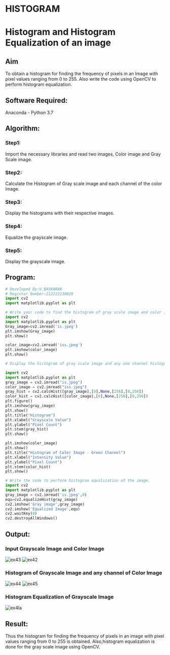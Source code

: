 # HISTOGRAM
# Histogram and Histogram Equalization of an image
## Aim
To obtain a histogram for finding the frequency of pixels in an Image with pixel values ranging from 0 to 255. Also write the code using OpenCV to perform histogram equalization.

## Software Required:
Anaconda - Python 3.7

## Algorithm:
### Step1:
Import the necessary libraries and read two images, Color image and Gray Scale image.

### Step2:
Calculate the Histogram of Gray scale image and each channel of the color image.
### Step3:
Display the histograms with their respective images.
### Step4:
Equalize the grayscale image.

### Step5:
Display the grayscale image.
## Program:
```python
# Developed By:V.BASKARAN
# Register Number:212222230020
import cv2
import matplotlib.pyplot as plt

# Write your code to find the histogram of gray scale image and color image channels.
import cv2
import matplotlib.pyplot as plt
Gray_image=cv2.imread('is.jpeg')
plt.imshow(Gray_image)
plt.show()

color_image=cv2.imread('iss.jpeg')
plt.imshow(color_image)
plt.show()

# Display the histogram of gray scale image and any one channel histogram from color image

import cv2
import matplotlib.pyplot as plt
gray_image = cv2.imread("is.jpeg")
color_image = cv2.imread("iss.jpeg")
gray_hist = cv2.calcHist([gray_image],[0],None,[256],[0,256])
color_hist = cv2.calcHist([color_image],[0],None,[256],[0,256])
plt.figure()
plt.imshow(gray_image)
plt.show()
plt.title("Histogram")
plt.xlabel("Grayscale Value")
plt.ylabel("Pixel Count")
plt.stem(gray_hist)
plt.show()

plt.imshow(color_image)
plt.show()
plt.title("Histogram of Color Image - Green Channel")
plt.xlabel("Intensity Value")
plt.ylabel("Pixel Count")
plt.stem(color_hist)
plt.show()

# Write the code to perform histogram equalization of the image. 
import cv2
import matplotlib.pyplot as plt
gray_image = cv2.imread('is.jpeg',0)
equ=cv2.equalizeHist(gray_image)
cv2.imshow('Gray image',gray_image)
cv2.imshow('Equalized Image',equ)
cv2.waitKey(0)
cv2.destroyAllWindows()
```
## Output:
### Input Grayscale Image and Color Image
![ex43](https://github.com/BaskaranV15/HISTOGRAM/assets/118703522/9a88a65a-6351-4c6c-b26a-b02df25580d2)
![ex42](https://github.com/BaskaranV15/HISTOGRAM/assets/118703522/e39b88da-7bba-421f-adf7-fa09104c541b)

### Histogram of Grayscale Image and any channel of Color Image
![ex44](https://github.com/BaskaranV15/HISTOGRAM/assets/118703522/201bc531-ff9a-4003-9e44-9016d5a3b376)
![ex45](https://github.com/BaskaranV15/HISTOGRAM/assets/118703522/d69f98b5-d737-447f-8b27-40a132f2d9bc)

### Histogram Equalization of Grayscale Image
![ex4la](https://github.com/BaskaranV15/HISTOGRAM/assets/118703522/4914a216-e22f-4797-8513-2dd420854e6a)

## Result: 
Thus the histogram for finding the frequency of pixels in an image with pixel values ranging from 0 to 255 is obtained. Also,histogram equalization is done for the gray scale image using OpenCV.
